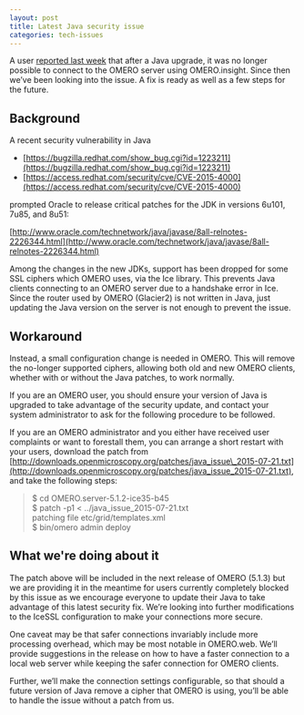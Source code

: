 ```yaml
---
layout: post
title: Latest Java security issue
categories: tech-issues
---
```


A user [reported last week](https://www.openmicroscopy.org/community/viewtopic.php?f=5&t=7856) that
after a Java upgrade, it was no longer possible to connect to the OMERO server
using OMERO.insight. Since then we’ve been looking into the issue. A fix is
ready as well as a few steps for the future.

## Background

A recent security vulnerability in Java

- [https://bugzilla.redhat.com/show_bug.cgi?id=1223211](https://bugzilla.redhat.com/show_bug.cgi?id=1223211)
- [https://access.redhat.com/security/cve/CVE-2015-4000](https://access.redhat.com/security/cve/CVE-2015-4000)

prompted Oracle to release critical patches for the JDK in versions 6u101,
7u85, and 8u51:

[http://www.oracle.com/technetwork/java/javase/8all-relnotes-2226344.html](http://www.oracle.com/technetwork/java/javase/8all-relnotes-2226344.html)

Among the changes in the new JDKs, support has been dropped for some SSL
ciphers which OMERO uses, via the Ice library. This prevents Java clients
connecting to an OMERO server due to a handshake error in Ice. Since the
router used by OMERO (Glacier2) is not written in Java, just updating the Java
version on the server is not enough to prevent the issue.

## Workaround

Instead, a small configuration change is needed in OMERO. This will remove the
no-longer supported ciphers, allowing both old and new OMERO clients, whether
with or without the Java patches, to work normally.

If you are an OMERO user, you should ensure your version of Java is upgraded
to take advantage of the security update, and contact your system
administrator to ask for the following procedure to be followed.

If you are an OMERO administrator and you either have received user complaints
or want to forestall them, you can arrange a short restart with your users,
download the patch from
[http://downloads.openmicroscopy.org/patches/java_issue\_2015-07-21.txt](http://downloads.openmicroscopy.org/patches/java_issue_2015-07-21.txt), and
take the following steps:

>$ cd OMERO.server-5.1.2-ice35-b45  
>$ patch -p1 < ../java_issue\_2015-07-21.txt  
>patching file etc/grid/templates.xml  
>$ bin/omero admin deploy

## What we're doing about it

The patch above will be included in the next release of OMERO (5.1.3) but we
are providing it in the meantime for users currently completely blocked by
this issue as we encourage everyone to update their Java to take advantage of
this latest security fix. We’re looking into further modifications to the
IceSSL configuration to make your connections more secure.

One caveat may be that safer connections invariably include more processing
overhead, which may be most notable in OMERO.web. We’ll provide suggestions in
the release on how to have a faster connection to a local web server while
keeping the safer connection for OMERO clients.

Further, we’ll make the connection settings configurable, so that should a
future version of Java remove a cipher that OMERO is using, you’ll be able to
handle the issue without a patch from us.


